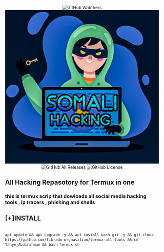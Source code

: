 <p align="center">
  <img src="https://img.shields.io/github/watchers/fikrado/Yahye_Abdirahman?label=Watchers&style=for-the-badge" alt="GitHub Watchers">
  <img hight="200px" src="/20210414_234847.jpg"
  <img src="https://img.shields.io/github/stars/fikrado/Yahye_Abdirahman?style=for-the-badge" alt="GitHub Stars">
  <img src="https://img.shields.io/github/downloads/fikrado/Yahye_Abdirahman/total?style=for-the-badge" alt="GitHub All Releases">
  <img src="https://img.shields.io/github/license/fikrado/Yahye_Abdirahman?style=for-the-badge" alt="GitHub License">
</p>

## All Hacking Repasotory for Termux in one 


### this is termux scrip that dowloads all social media hacking tools , ip tracers , phishing and shells

## [+]INSTALL

```

apt update && apt upgrade -y && apt install bash git -y && git clone https://github.com/fikrado-orgnasation/termux-all-tools && cd Yahye_Abdirahman && bash termux.sh
```
